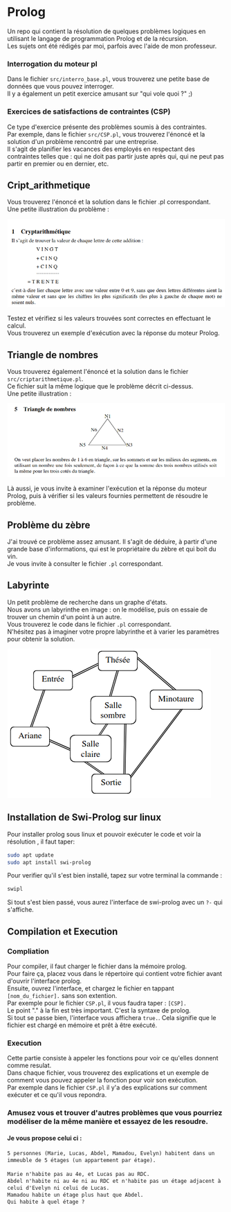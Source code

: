 # Prolog
Un repo qui contient la résolution de quelques problèmes logiques en utilisant le langage de programmation Prolog et de la récursion.  
Les sujets ont été rédigés par moi, parfois avec l'aide de mon professeur.

### Interrogation du moteur pl  
Dans le fichier `src/interro_base.pl`, vous trouverez une petite base de données que vous pouvez interroger.  
Il y a également un petit exercice amusant sur "qui vole quoi ?" ;)
### Exercices de satisfactions de contraintes (CSP)
Ce type d'exercice présente des problèmes soumis à des contraintes.  
Par exemple, dans le fichier `src/CSP.pl`, vous trouverez l'énoncé et la solution d'un problème rencontré par une entreprise.  
Il s'agit de planifier les vacances des employés en respectant des contraintes telles que : qui ne doit pas partir juste après qui, qui ne peut pas partir en premier ou en dernier, etc.

## Cript_arithmetique
Vous trouverez l'énoncé et la solution dans le fichier .pl correspondant.  
Une petite illustration du problème :  
  
<img src="images/arithmetique.png" alt="illustraion criptarithmetique">  
  
Testez et vérifiez si les valeurs trouvées sont correctes en effectuant le calcul.  
Vous trouverez un exemple d'exécution avec la réponse du moteur Prolog.

## Triangle de nombres
Vous trouverez également l'énoncé et la solution dans le fichier `src/criptarithmetique.pl`.  
Ce fichier suit la même logique que le problème décrit ci-dessus.  
Une petite illustration :  
  
<img src="images/triangle_nombre.png" alt="illustration triangle de nombres">  
  
Là aussi, je vous invite à examiner l'exécution et la réponse du moteur Prolog, puis à vérifier si les valeurs fournies permettent de résoudre le problème.

## Problème du zèbre 
J'ai trouvé ce problème assez amusant.
Il s'agit de déduire, à partir d'une grande base d'informations, qui est le propriétaire du zèbre et qui boit du vin.  
Je vous invite à consulter le fichier `.pl` correspondant.

## Labyrinte  
Un petit problème de recherche dans un graphe d'états.  
Nous avons un labyrinthe en image : on le modélise, puis on essaie de trouver un chemin d'un point à un autre.  
Vous trouverez le code dans le fichier `.pl` correspondant.  
N'hésitez pas à imaginer votre propre labyrinthe et à varier les paramètres pour obtenir la solution.  
  
<img src="images/labyrinte.png" alt="une photo du labyrinte">  

## Installation de Swi-Prolog sur linux  
Pour installer prolog sous linux et pouvoir exécuter le code et voir la résolution , il faut taper:  
```bash
sudo apt update
sudo apt install swi-prolog
```
Pour verifier qu'il s'est bien installé, tapez sur votre terminal la commande :
``` bash
swipl
```  
Si tout s'est bien passé, vous aurez l'interface de swi-prolog avec un `?-` qui s'affiche. 

## Compilation et Execution  
### Compliation
Pour compiler, il faut charger le fichier dans la mémoire prolog.  
Pour faire ça, placez vous dans le répertoire qui contient votre fichier avant d'ouvrir l'interface prolog.  
Ensuite, ouvrez l'interface, et chargez le fichier en tappant `[nom_du_fichier].` sans son extention.  
Par exemple pour le fichier `CSP.pl`, il vous faudra taper : `[CSP].`  
Le point "." à la fin est très important. C'est la syntaxe de prolog.  
Si tout se passe bien, l'interface vous affichera `true.`. Cela signifie que le fichier est chargé en mémoire et prêt à être exécuté.

### Execution
Cette partie consiste à appeler les fonctions pour voir ce qu'elles donnent comme resulat.  
Dans chaque fichier, vous trouverez des explications et un exemple de comment vous pouvez appeler la fonction pour voir son exécution.   
Par exemple dans le fichier `CSP.pl` il y'a des explications sur comment exécuter et ce qu'il vous repondra.


### Amusez vous et trouver d'autres problèmes que vous pourriez modéliser de la même manière et essayez de les resoudre. 

#### Je vous propose celui ci : 

    5 personnes (Marie, Lucas, Abdel, Mamadou, Evelyn) habitent dans un immeuble de 5 étages (un appartement par étage).  

    Marie n'habite pas au 4e, et Lucas pas au RDC.  
    Abdel n'habite ni au 4e ni au RDC et n'habite pas un étage adjacent à celui d'Evelyn ni celui de Lucas.  
    Mamadou habite un étage plus haut que Abdel.
    Qui habite à quel étage ? 




